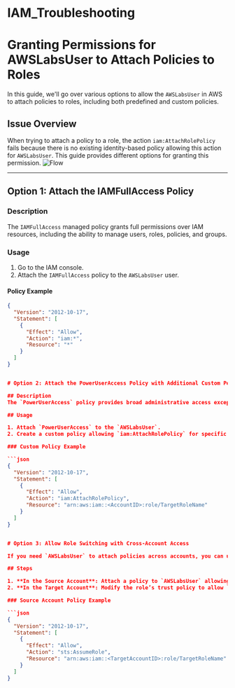 # IAM_Troubleshooting

# Granting Permissions for AWSLabsUser to Attach Policies to Roles

In this guide, we'll go over various options to allow the `AWSLabsUser` in AWS to attach policies to roles, including both predefined and custom policies.

## Issue Overview
When trying to attach a policy to a role, the action `iam:AttachRolePolicy` fails because there is no existing identity-based policy allowing this action for `AWSLabsUser`. This guide provides different options for granting this permission.
![Flow](https://github.com/user-attachments/assets/297c16ee-7984-412f-894f-9f51ee0d97ec)

---

## Option 1: Attach the IAMFullAccess Policy

### Description
The `IAMFullAccess` managed policy grants full permissions over IAM resources, including the ability to manage users, roles, policies, and groups.

### Usage

1. Go to the IAM console.
2. Attach the `IAMFullAccess` policy to the `AWSLabsUser` user.

#### Policy Example

```json
{
  "Version": "2012-10-17",
  "Statement": [
    {
      "Effect": "Allow",
      "Action": "iam:*",
      "Resource": "*"
    }
  ]
}


# Option 2: Attach the PowerUserAccess Policy with Additional Custom Permissions

## Description
The `PowerUserAccess` policy provides broad administrative access except for IAM management. You can attach this policy along with a custom policy to allow only specific IAM actions, such as attaching policies to roles.

## Usage

1. Attach `PowerUserAccess` to the `AWSLabsUser`.
2. Create a custom policy allowing `iam:AttachRolePolicy` for specific roles.

### Custom Policy Example

```json
{
  "Version": "2012-10-17",
  "Statement": [
    {
      "Effect": "Allow",
      "Action": "iam:AttachRolePolicy",
      "Resource": "arn:aws:iam::<AccountID>:role/TargetRoleName"
    }
  ]
}


# Option 3: Allow Role Switching with Cross-Account Access

If you need `AWSLabsUser` to attach policies across accounts, you can use a combination of permissions and trust policies.

## Steps

1. **In the Source Account**: Attach a policy to `AWSLabsUser` allowing `sts:AssumeRole` on the target account role.
2. **In the Target Account**: Modify the role’s trust policy to allow `AWSLabsUser` to assume it.

### Source Account Policy Example

```json
{
  "Version": "2012-10-17",
  "Statement": [
    {
      "Effect": "Allow",
      "Action": "sts:AssumeRole",
      "Resource": "arn:aws:iam::<TargetAccountID>:role/TargetRoleName"
    }
  ]
}
